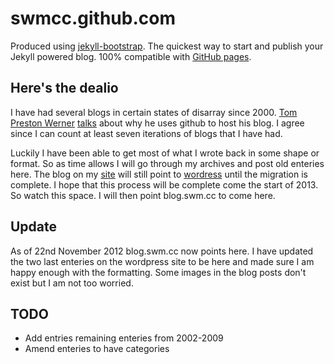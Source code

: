 # swmcc.github.com 

Produced using [jekyll-bootstrap](https://github.com/plusjade/jekyll-bootstrap). The quickest way to start and publish your Jekyll powered blog. 100% compatible with [GitHub pages](http://pages.github.com).

## Here's the dealio

I have had several blogs in certain states of disarray since 2000. [Tom Preston Werner](http://tom.preston-werner.com) [talks](https://github.com/mojombo/mojombo.github.com/blob/master/README.textile) about why he uses github to host his blog. I agree since I can count at least seven iterations of blogs that I have had.

Luckily I have been able to get most of what I wrote back in some shape or format. So as time allows I will go through my archives and post old enteries here. The blog on my [site](http://swm.cc) will still point to [wordress](http://swmcc.wordpress.com) until the migration is complete. I hope that this process will be complete come the start of 2013. So watch this space. I will then point blog.swm.cc to come here.

## Update

As of 22nd November 2012 blog.swm.cc now points here. I have updated the two last enteries on the wordpress site to be here and made sure I am happy enough with the formatting. Some images in the blog posts don't exist but I am not too worried.

## TODO

- Add entries remaining enteries from 2002-2009
- Amend enteries to have categories

